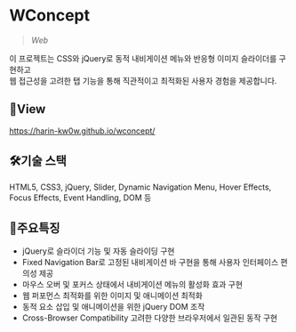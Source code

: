 # **WConcept**
>*Web*

이 프로젝트는 CSS와 jQuery로 동적 내비게이션 메뉴와 반응형 이미지 슬라이더를 구현하고
</br>웹 접근성을 고려한 탭 기능을 통해 직관적이고 최적화된 사용자 경험을 제공합니다.


## 📑View
https://harin-kw0w.github.io/wconcept/

## 🛠기술 스택 
HTML5, CSS3, jQuery, Slider, Dynamic Navigation Menu, Hover Effects, Focus Effects, Event Handling, DOM 등 

## 📣주요특징
* jQuery로 슬라이더 기능 및 자동 슬라이딩 구현
* Fixed Navigation Bar로 고정된 내비게이션 바 구현을 통해 사용자 인터페이스 편의성 제공
* 마우스 오버 및 포커스 상태에서 내비게이션 메뉴의 활성화 효과 구현
* 웹 퍼포먼스 최적화를 위한 이미지 및 애니메이션 최적화 
* 동적 요소 삽입 및 애니메이션을 위한 jQuery DOM 조작
* Cross-Browser Compatibility 고려한 다양한 브라우저에서 일관된 동작 구현



